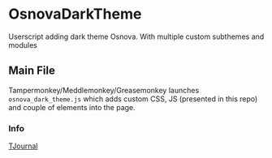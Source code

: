 # OsnovaDarkTheme
Userscript adding dark theme Osnova. With multiple custom subthemes and modules


## Main File
Tampermonkey/Meddlemonkey/Greasemonkey launches `osnova_dark_theme.js` which adds custom CSS, JS (presented in this repo) and couple of elements into the page.


### Info
[TJournal](https://tjournal.ru/u/99944-serguun42/137781-tut-vse-eshche-postit-atserguun42-a-takzhe-ustanovka-temnoy-temy#darkmode)
